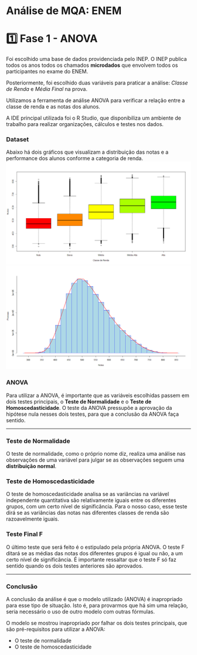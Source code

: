 # Análise de MQA: ENEM

# :one: Fase 1 - ANOVA
Foi escolhido uma base de dados providenciada pelo INEP. O INEP publica todos os anos todos os chamados **microdados** que envolvem todos os participantes no exame do ENEM. 

Posteriormente, foi escolhido duas variáveis para praticar a análise: _Classe de Renda_ e _Média Final_ na prova. 

Utilizamos a ferramenta de análise ANOVA para verificar a relação entre a classe de renda e as notas dos alunos.

A IDE principal utilizada foi o R Studio, que disponibiliza um ambiente de trabalho para realizar organizações, cálculos e testes nos dados. 

### Dataset

Abaixo há dois gráficos que visualizam a distribuição das notas e a performance dos alunos conforme a categoria de renda.
![](Img/boxplots.png)
![](Img/histo.png)

### ANOVA
Para utilizar a ANOVA, é importante que as variáveis escolhidas passem em dois testes principais, o **Teste de Normalidade** e o **Teste de Homoscedasticidade**. O teste da ANOVA pressupõe a aprovação da hipótese nula nesses dois testes, para que a conclusão da ANOVA faça sentido.

<hr>

### Teste de Normalidade
O teste de normalidade, como o próprio nome diz, realiza uma análise nas observações de uma variável para julgar se as observações seguem uma **distribuição normal**.

### Teste de Homoscedasticidade
O teste de homoscedasticidade analisa se as variâncias na variável independente quantitativa são relativamente iguais entre os diferentes grupos, com um certo nível de significância.
Para o nosso caso, esse teste dirá se as variâncias das notas nas diferentes classes de renda são razoavelmente iguais. 

### Teste Final F

O último teste que será feito é o estipulado pela própria ANOVA. O teste F ditará se as médias das notas dos diferentes grupos é igual ou não, a um certo nível de significância.
É importante ressaltar que o teste F só faz sentido quando os dois testes anteriores são aprovados.

<hr>

### Conclusão
A conclusão da análise é que o modelo utilizado (ANOVA) é inapropriado para esse tipo de situação. Isto é, para provarmos que há sim uma relação, seria necessário o uso de outro modelo com outras fórmulas.

O modelo se mostrou inapropriado por falhar os dois testes principais, que são pré-requisitos para utilizar a ANOVA:
* O teste de normalidade
* O teste de homoscedasticidade

